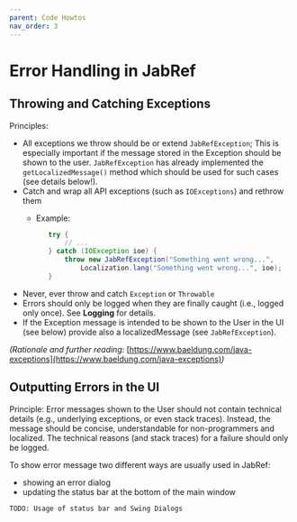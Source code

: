 ```yaml
---
parent: Code Howtos
nav_order: 3
---
```

# Error Handling in JabRef

## Throwing and Catching Exceptions

Principles:

* All exceptions we throw should be or extend `JabRefException`; This is especially important if the message stored in the Exception should be shown to the user. `JabRefException` has already implemented the `getLocalizedMessage()` method which should be used for such cases (see details below!).
* Catch and wrap all API exceptions (such as `IOExceptions`) and rethrow them
    *   Example:

        ```java
           try {
               // ...
           } catch (IOException ioe) {
               throw new JabRefException("Something went wrong...",
                   Localization.lang("Something went wrong...", ioe);
           }
        ```
* Never, ever throw and catch `Exception` or `Throwable`
* Errors should only be logged when they are finally caught (i.e., logged only once). See **Logging** for details.
* If the Exception message is intended to be shown to the User in the UI (see below) provide also a localizedMessage (see `JabRefException`).

_(Rationale and further reading:_ [https://www.baeldung.com/java-exceptions](https://www.baeldung.com/java-exceptions)_)_

## Outputting Errors in the UI

Principle: Error messages shown to the User should not contain technical details (e.g., underlying exceptions, or even stack traces). Instead, the message should be concise, understandable for non-programmers and localized. The technical reasons (and stack traces) for a failure should only be logged.

To show error message two different ways are usually used in JabRef:

* showing an error dialog
* updating the status bar at the bottom of the main window

```
TODO: Usage of status bar and Swing Dialogs
```
